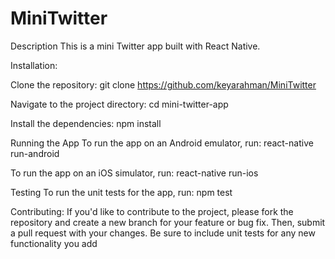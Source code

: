 # MiniTwitter

Description
This is a mini Twitter app built with React Native.

Installation:

Clone the repository:
git clone https://github.com/keyarahman/MiniTwitter

Navigate to the project directory:
cd mini-twitter-app

Install the dependencies:
npm install

Running the App
To run the app on an Android emulator, run:
react-native run-android

To run the app on an iOS simulator, run:
react-native run-ios

Testing
To run the unit tests for the app, run:
npm test

Contributing:
If you'd like to contribute to the project, please fork the repository and create a new branch for your feature or bug fix. Then, submit a pull request with your changes. Be sure to include unit tests for any new functionality you add
